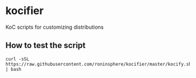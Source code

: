 # kocifier
KoC scripts for customizing distributions

## How to test the script

```
curl -sSL https://raw.githubusercontent.com/roninsphere/kocifier/master/kocify.sh | bash
```
